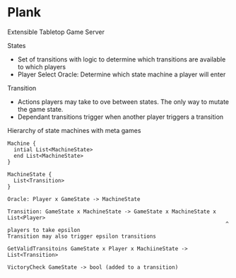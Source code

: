 # Plank
Extensible Tabletop Game Server

States
* Set of transitions with logic to determine which transitions are available to which players
* Player Select Oracle: Determine which state machine a player will enter

Transition
* Actions players may take to ove between states. The only way to mutate the game state.
* Dependant transitions trigger when another player triggers a transition

Hierarchy of state machines with meta games


```
Machine {
  intial List<MachineState>
  end List<MachineState>
}

MachineState {
  List<Transition>
}
  
Oracle: Player x GameState -> MachineState

Transition: GameState x MachineState -> GameState x MachineState x List<Player>
                                                                     ^ players to take epsilon
Transition may also trigger epsilon transitions

GetValidTransitoins GameState x Player x MachiineState -> List<Transition>

VictoryCheck GameState -> bool (added to a transition)
```

